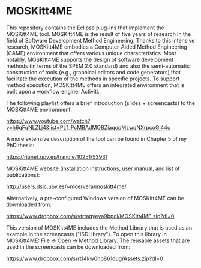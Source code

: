 # MOSKitt4ME

This repository contains the Eclipse plug-ins that implement the MOSKitt4ME tool. MOSKitt4ME is the result of five years of research in the field of Software Development Method Engineering. Thanks to this intensive research, MOSKitt4ME embodies a Computer-Aided Method Engineering (CAME) environment that offers various unique characteristics. Most notably, MOSKitt4ME supports the design of software development methods (in terms of the SPEM 2.0 standard) and also the semi-automatic construction of tools (e.g., graphical editors and code generators) that facilitate the execution of the methods in specific projects. To support method execution, MOSKitt4ME offers an integrated environment that is built upon a workflow engine: Activiti.

The following playlist offers a brief introduction (slides + screencasts) to the MOSKitt4ME environment:

https://www.youtube.com/watch?v=h6qFqNLZLj4&list=PLf_PcMBAdMOBZiaqopMzwqNXrpcoGj44c

A more extensive description of the tool can be found in Chapter 5 of my PhD thesis:

https://riunet.upv.es/handle/10251/53931

MOSKitt4ME website (installation instructions, user manual, and list of publications):

http://users.dsic.upv.es/~mcervera/moskitt4me/

Alternatively, a pre-configured Windows version of MOSKitt4ME can be downloaded from:

https://www.dropbox.com/s/vtrtaqyeya9bpcl/MOSKitt4ME.zip?dl=0

This version of MOSKitt4ME includes the Method Library that is used as an example in the screencasts ("ISDLibrary"). To open this library in MOSKitt4ME: File -> Open -> Method Library. The reusable assets that are used in the screencasts can be downloaded from:

https://www.dropbox.com/s/rt14kw0hp861dug/Assets.zip?dl=0
